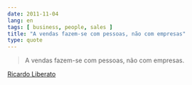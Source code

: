 ```yaml
---
date: 2011-11-04
lang: en
tags: [ business, people, sales ]
title: "A vendas fazem-se com pessoas, não com empresas"
type: quote
---
```


> A vendas fazem-se com pessoas, não com empresas.

[Ricardo Liberato](http://liberato.org)


